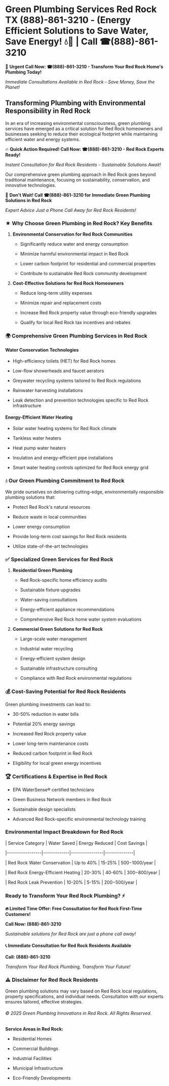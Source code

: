 # Green Plumbing Services Red Rock TX (888)-861-3210 - (Energy Efficient Solutions to Save Water, Save Energy! 💧🌿 | Call ☎(888)-861-3210

🚨 **Urgent Call Now: ☎(888)-861-3210 - Transform Your Red Rock Home's Plumbing Today!**
*Immediate Consultations Available in Red Rock - Save Money, Save the Planet!*

## Transforming Plumbing with Environmental Responsibility in Red Rock

In an era of increasing environmental consciousness, green plumbing services have emerged as a critical solution for Red Rock homeowners and businesses seeking to reduce their ecological footprint while maintaining efficient water and energy systems. 

🔥 **Quick Action Required! Call Now: ☎(888)-861-3210 - Red Rock Experts Ready!**
*Instant Consultation for Red Rock Residents - Sustainable Solutions Await!*

Our comprehensive green plumbing approach in Red Rock goes beyond traditional maintenance, focusing on sustainability, conservation, and innovative technologies.

🚨 **Don't Wait! Call ☎(888)-861-3210 for Immediate Green Plumbing Solutions in Red Rock**
*Expert Advice Just a Phone Call Away for Red Rock Residents!*

### ★ Why Choose Green Plumbing in Red Rock? Key Benefits

1. **Environmental Conservation for Red Rock Communities** 
   - Significantly reduce water and energy consumption
   - Minimize harmful environmental impact in Red Rock
   - Lower carbon footprint for residential and commercial properties
   - Contribute to sustainable Red Rock community development

2. **Cost-Effective Solutions for Red Rock Homeowners** 
   - Reduce long-term utility expenses
   - Minimize repair and replacement costs
   - Increase Red Rock property value through eco-friendly upgrades
   - Qualify for local Red Rock tax incentives and rebates

### 🌍 Comprehensive Green Plumbing Services in Red Rock

#### Water Conservation Technologies
- High-efficiency toilets (HET) for Red Rock homes
- Low-flow showerheads and faucet aerators
- Greywater recycling systems tailored to Red Rock regulations
- Rainwater harvesting installations
- Leak detection and prevention technologies specific to Red Rock infrastructure

#### Energy-Efficient Water Heating
- Solar water heating systems for Red Rock climate
- Tankless water heaters
- Heat pump water heaters
- Insulation and energy-efficient pipe installations
- Smart water heating controls optimized for Red Rock energy grid

### 💧 Our Green Plumbing Commitment to Red Rock

We pride ourselves on delivering cutting-edge, environmentally responsible plumbing solutions that:
- Protect Red Rock's natural resources
- Reduce waste in local communities
- Lower energy consumption
- Provide long-term cost savings for Red Rock residents
- Utilize state-of-the-art technologies

### ✅ Specialized Green Services for Red Rock

1. **Residential Green Plumbing**
   - Red Rock-specific home efficiency audits
   - Sustainable fixture upgrades
   - Water-saving consultations
   - Energy-efficient appliance recommendations
   - Comprehensive Red Rock home water system evaluations

2. **Commercial Green Solutions for Red Rock**
   - Large-scale water management
   - Industrial water recycling
   - Energy-efficient system design
   - Sustainable infrastructure consulting
   - Compliance with Red Rock environmental regulations

### 💰 Cost-Saving Potential for Red Rock Residents

Green plumbing investments can lead to:
- 30-50% reduction in water bills
- Potential 20% energy savings
- Increased Red Rock property value
- Lower long-term maintenance costs
- Reduced carbon footprint in Red Rock
- Eligibility for local green energy incentives

### 🏆 Certifications & Expertise in Red Rock

- EPA WaterSense® certified technicians
- Green Business Network members in Red Rock
- Sustainable design specialists
- Advanced Red Rock-specific environmental technology training

### Environmental Impact Breakdown for Red Rock

| Service Category | Water Saved | Energy Reduced | Cost Savings |
|-----------------|-------------|----------------|--------------|
| Red Rock Water Conservation | Up to 40% | 15-25% | $500-$1000/year |
| Red Rock Energy-Efficient Heating | 20-30% | 40-60% | $300-$800/year |
| Red Rock Leak Prevention | 10-20% | 5-15% | $200-$500/year |

### Ready to Transform Your Red Rock Plumbing? ⚡

**🔥 Limited Time Offer: Free Consultation for Red Rock First-Time Customers!**

**Call Now: (888)-861-3210**
*Sustainable solutions for Red Rock are just a phone call away!*

#### 📞 Immediate Consultation for Red Rock Residents Available

**Call: (888)-861-3210**
*Transform Your Red Rock Plumbing, Transform Your Future!*

### ⚠️ Disclaimer for Red Rock Residents

Green plumbing solutions may vary based on Red Rock local regulations, property specifications, and individual needs. Consultation with our experts ensures tailored, effective strategies.

###### © 2025 Green Plumbing Innovations in Red Rock. All Rights Reserved.

**Service Areas in Red Rock:** 
- Residential Homes
- Commercial Buildings
- Industrial Facilities
- Municipal Infrastructure
- Eco-Friendly Developments